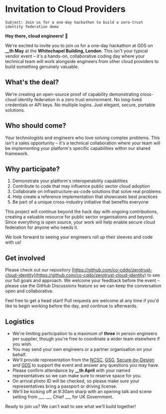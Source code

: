 # Invitation to Cloud Providers

`Subject: Join us for a one-day hackathon to build a zero-trust identity federation demo`

**Hey there, cloud engineers!** 👋

We're excited to invite you to join us for a one-day hackathon at GDS on **__th May** at the **Whitechapel Building, London**. This isn't your typical vendor event – it's a hands-on, collaborative coding day where your technical team will work alongside engineers from other cloud providers to build something genuinely valuable.

## What's the deal?
We're creating an open-source proof of capability demonstrating cross-cloud identity federation in a zero trust environment. No long-lived credentials or API keys. No multiple logins. Just elegant, secure, portable solutions.

## Who should come?
Your technologists and engineers who love solving complex problems. This isn't a sales opportunity – it's a technical collaboration where your team will be implementing your platform's specific capabilities within our shared framework.

## Why participate?
1. Demonstrate your platform's interoperability capabilities
1. Contribute to code that may influence public sector cloud adoption
1. Collaborate on infrastructure-as-code solutions that solve real problems
1. Help create a reference implementation that showcases best practices
1. Be part of a unique cross-industry initiative that benefits everyone

This project will continue beyond the hack day with ongoing contributions, creating a valuable resource for public sector organisations and beyond. Since everything is open source, your work will help enable secure cloud federation for anyone who needs it.

We look forward to seeing your engineers roll up their sleeves and code with us!

## Get involved
Please check out our repository [https://github.com/co-cddo/zerotrust-cloud-identity](https://github.com/co-cddo/zerotrust-cloud-identity) to see our full goals and approach. We welcome your feedback before the event – please use the GitHub Discussions feature so we can keep the conversation open and collaborative.

Feel free to get a head start! Pull requests are welcome at any time if you'd like to begin working before the day, and continue to afterwards.

## Logistics
- We're limiting participation to a maximum of **three** in person engineers per supplier, though you're free to coordinate a wider team elsewhere if you wish.
- You may send your own engineers or a partner organisation on your behalf.
- We'll provide representation from the [NCSC](https://ncsc.gov.uk/), [GSG](https://www.security.gov.uk/), [Secure-by-Design](https://www.gov.uk/government/collections/secure-by-design) and [GDS](https://www.gov.uk/government/organisations/government-digital-service) to support the event and answer any questions you may have.
- Please confirm attendance by **__th April** with your named representatives so we can make sure to reserve space for you.
- On arrival photo ID will be checked, so please make sure your representatives bring a passport or driving license.
- We'll be kicking off at 9:30am sharp with an opening talk and scene setting from ___ ___ Chief ___ for UK Government.

Ready to join us? We can't wait to see what we'll build together!